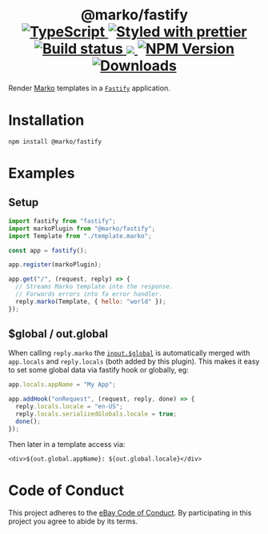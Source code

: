 <h1 align="center">
  <!-- Logo -->
  <br/>
  @marko/fastify
	<br/>

  <!-- Language -->
  <a href="http://typescriptlang.org">
    <img src="https://img.shields.io/badge/%3C%2F%3E-typescript-blue.svg" alt="TypeScript"/>
  </a>
  <!-- Format -->
  <a href="https://github.com/prettier/prettier">
    <img src="https://img.shields.io/badge/styled_with-prettier-ff69b4.svg" alt="Styled with prettier"/>
  </a>
  <!-- CI -->
  <a href="https://github.com/marko-js/fastify/actions/workflows/ci.yml">
    <img src="https://github.com/marko-js/fastify/actions/workflows/ci.yml/badge.svg" alt="Build status"/>
  </a>
  <!-- Coverage -->
  <a href="https://codecov.io/gh/marko-js/fastify">
    <img src="https://codecov.io/gh/marko-js/fastify/branch/main/graph/badge.svg?token=3VFGDEC7G7"/>
  </a>
  <!-- NPM Version -->
  <a href="https://npmjs.org/package/@marko/fastify">
    <img src="https://img.shields.io/npm/v/@marko/fastify.svg" alt="NPM Version"/>
  </a>
  <!-- Downloads -->
  <a href="https://npmjs.org/package/@marko/fastify">
    <img src="https://img.shields.io/npm/dm/@marko/fastify.svg" alt="Downloads"/>
  </a>
</h1>

Render [Marko](https://markojs.com/) templates in a [`Fastify`](https://www.fastify.io/) application.

# Installation

```console
npm install @marko/fastify
```

# Examples

## Setup

```javascript
import fastify from "fastify";
import markoPlugin from "@marko/fastify";
import Template from "./template.marko";

const app = fastify();

app.register(markoPlugin);

app.get("/", (request, reply) => {
  // Streams Marko template into the response.
  // Forwards errors into fa error handler.
  reply.marko(Template, { hello: "world" });
});
```

## $global / out.global

When calling `reply.marko` the [`input.$global`](https://markojs.com/docs/rendering/#global-data) is automatically merged with `app.locals` and `reply.locals` (both added by this plugin). This makes it easy to set some global data via fastify hook or globally, eg:

```js
app.locals.appName = "My App";

app.addHook("onRequest", (request, reply, done) => {
  reply.locals.locale = "en-US";
  reply.locals.serializedGlobals.locale = true;
  done();
});
```

Then later in a template access via:

```marko
<div>${out.global.appName}: ${out.global.locale}</div>
```

# Code of Conduct

This project adheres to the [eBay Code of Conduct](./.github/CODE_OF_CONDUCT.md). By participating in this project you agree to abide by its terms.
